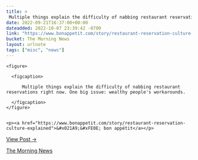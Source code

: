 ```yaml
---
title: > 
 Multiple things explain the difficulty of nabbing restaurant reservations right now. One big issue: wealthy people's workarounds.
date: 2022-09-21T16:37:00+00:00
dateadded: 2022-10-07 23:39:42 -0700
link: "https://www.bonappetit.com/story/restaurant-reservation-culture-explained"
bucket: The Morning News
layout: urlnote
tags: ["misc", "news"]
--- 
```




  
    
  

  
    <figure>
      
      <figcaption>
        
          Multiple things explain the difficulty of nabbing restaurant reservations right now. One big issue: wealthy people's workarounds.
        
      </figcaption>
    </figure>

    
    <p><a href="https://www.bonappetit.com/story/restaurant-reservation-culture-explained">&#x021A9;&#xFE0E; bon appétit</a></p>
    
  
  <p><a href="https://themorningnews.org/p/multiple-things-explain-the-difficulty-of-nabbing-restaurant-reservations">View Post &rarr;</a></p>



 <!-- end excerpt --> 
<div class='bucket'><a class='internal-link' href='/buckets/the-morning-news'>The Morning News</a></div> 
